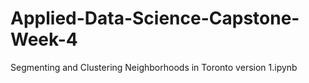 # Applied-Data-Science-Capstone-Week-4
Segmenting and Clustering Neighborhoods in Toronto version 1.ipynb
